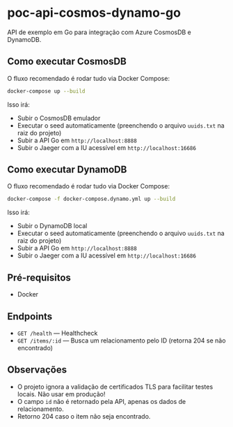 # poc-api-cosmos-dynamo-go

API de exemplo em Go para integração com Azure CosmosDB e DynamoDB.

## Como executar CosmosDB

O fluxo recomendado é rodar tudo via Docker Compose:

```sh
docker-compose up --build
```

Isso irá:
- Subir o CosmosDB emulador
- Executar o seed automaticamente (preenchendo o arquivo `uuids.txt` na raiz do projeto)
- Subir a API Go em `http://localhost:8888`
- Subir o Jaeger com a IU acessível em `http://localhost:16686`

## Como executar DynamoDB

O fluxo recomendado é rodar tudo via Docker Compose:

```sh
docker-compose -f docker-compose.dynamo.yml up --build
```

Isso irá:
- Subir o DynamoDB local
- Executar o seed automaticamente (preenchendo o arquivo `uuids.txt` na raiz do projeto)
- Subir a API Go em `http://localhost:8888`
- Subir o Jaeger com a IU acessível em `http://localhost:16686`

## Pré-requisitos

- Docker

## Endpoints

- `GET /health` — Healthcheck
- `GET /items/:id` — Busca um relacionamento pelo ID (retorna 204 se não encontrado)

## Observações

- O projeto ignora a validação de certificados TLS para facilitar testes locais. Não usar em produção!
- O campo `id` não é retornado pela API, apenas os dados de relacionamento.
- Retorno 204 caso o item não seja encontrado.
